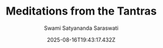 ---
title: "Meditations from the Tantras"
date: "2025-08-16T19:43:17.432Z"
author: "Swami Satyananda Saraswati"
read_year: "NO"
recommendation: '3'
url: /bookshelf/meditations-from-the-tantras
---